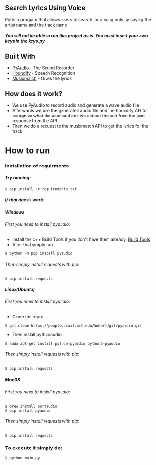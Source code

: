 ## Search Lyrics Using Voice

Python program that allows users to search for a song only by saying the artist name and the track name

##### You will not be able to run this project as is. You must insert your own keys in the keys.py

## Built With

* [PyAudio](https://people.csail.mit.edu/hubert/pyaudio/) - The Sound Recorder
* [Houndify](https://www.houndify.com/dashboard) - Speech Recognition
* [Musixmatch](https://developer.musixmatch.com) - Gives the lyrics

## How does it work?
* We use PyAudio to record audio and generate a wave audio file
* Afterwards we use the generated audio file and the houndify API to recognize what the user said and we extract the text from the json response from the API
* Then we do a request to the musixmatch API to get the lyrics for the track

# How to run
### Installation of requirments

##### Try running:

```
$ pip install -r requirements.txt
```

##### If that does't work:

##### Windows
###### First you need to install pyaudio:
* Install the c++ Build Tools if you don't have them already:
[Build Tools](https://visualstudio.microsoft.com/thank-you-downloading-visual-studio/?sku=BuildTools&rel=15)
* After that simply run
```
$ python -m pip install pyaudio
```

###### Then simply install requests with pip:
```
$ pip install requests
```

##### Linux(Ubuntu)
###### First you need to install pyaudio:
* Clone the repo:
```
$ git clone https://people.csail.mit.edu/hubert/git/pyaudio.git
```
* Then install pythonaudio:
```
$ sudo apt-get install python-pyaudio python3-pyaudio
```

###### Then simply install requests with pip:
```
$ pip install requests
```

##### MacOS
###### First you need to install pyaudio:
```
$ brew install portaudio 
$ pip install pyaudio
```
###### Then simply install requests with pip:
```
$ pip install requests
```

### To execute it simply do:
```
$ python main.py
```
